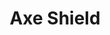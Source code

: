 ---
title: "Axe Shield"

feat:
  types: ["General", "Fighter"]
  description: |
    You are skilled at using your axe's head as a rudimentary shield.
  prerequisite: |
    base attack bonus +6, Str 15, Weapon Focus (Greataxe), Combat Expertise, Shield Proficiency
  benefit: |
    You gain a +1 shield bonus to AC when fighting in melee and using a greataxe. This bonus increases to +2 when fighting defensively or when using the total defense action.
  special: |
    A fighter may select Axe Shield as one of his fighter bonus feats.
---